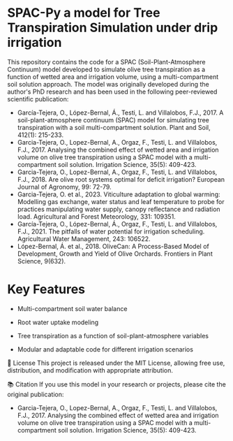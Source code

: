 # SPAC-Py a model for Tree Transpiration Simulation under drip irrigation

This repository contains the code for a SPAC (Soil-Plant-Atmosphere Continuum) model developed to simulate olive tree transpiration as a function of wetted area and irrigation volume, using a multi-compartment soil solution approach.
The model was originally developed during the author's PhD research and has been used in the following peer-reviewed scientific publication:

- García-Tejera, O., López-Bernal, Á., Testi, L. and Villalobos, F.J., 2017. A soil-plant-atmosphere continuum (SPAC) model for simulating tree transpiration with a soil multi-compartment solution. Plant and Soil, 412(1): 215-233.
- Garcia-Tejera, O., Lopez-Bernal, A., Orgaz, F., Testi, L. and Villalobos, F.J., 2017. Analysing the combined effect of wetted area and irrigation volume on olive tree transpiration using a SPAC model with a multi-compartment soil solution. Irrigation Science, 35(5): 409-423.
- Garcia-Tejera, O., Lopez-Bernal, A., Orgaz, F., Testi, L. and Villalobos, F.J., 2018. Are olive root systems optimal for deficit irrigation? European Journal of Agronomy, 99: 72-79.
- Garcia-Tejera, O. et al., 2023. Viticulture adaptation to global warming: Modelling gas exchange, water status and leaf temperature to probe for practices manipulating water supply, canopy reflectance and radiation load. Agricultural and Forest Meteorology, 331: 109351.
- García-Tejera, O., López-Bernal, Á., Orgaz, F., Testi, L. and Villalobos, F.J., 2021. The pitfalls of water potential for irrigation scheduling. Agricultural Water Management, 243: 106522.
- López-Bernal, Á. et al., 2018. OliveCan: A Process-Based Model of Development, Growth and Yield of Olive Orchards. Frontiers in Plant Science, 9(632).

# Key Features
- Multi-compartment soil water balance

- Root water uptake modeling

- Tree transpiration as a function of soil-plant-atmosphere variables

- Modular and adaptable code for different irrigation scenarios

📜 License
This project is released under the MIT License, allowing free use, distribution, and modification with appropriate attribution.

📚 Citation
If you use this model in your research or projects, please cite the original publication:
- Garcia-Tejera, O., Lopez-Bernal, A., Orgaz, F., Testi, L. and Villalobos, F.J., 2017. Analysing the combined effect of wetted area and irrigation volume on olive tree transpiration using a SPAC model with a multi-compartment soil solution. Irrigation Science, 35(5): 409-423.
